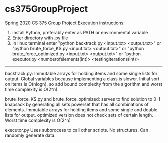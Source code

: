 # cs375GroupProject
Spring 2020 CS 375 Group Project
Execution instructions:

1. install Python, preferably enter as PATH or environmental variable
2. Enter directory with .py file
3. In linux terminal enter "python backtrack.py <input.txt> <output.txt>"
or "python brute_force_KS.py <input.txt> <output.txt>"
or "python brute_force_optimized.py <input.txt> <output.txt>"
or "python executor.py <numberofelements(int)> <testingiterations(int)>
___________________________________________________________
backtrack.py:
Immutable arrays for holding items and some single lists for output. 
Global variables because implementing a class is slower.
Initial sort on items is O(nlogn), so add bound complexity from the algorithm and worst time complexity is O(2^n)


brute_force_KS.py and brute_force_optimized: serves to find solution to 0-1 knapsack by generating all sets
powerset that has all combinations of elements. Immutable arrays for holding items and some single and double lists for output. 
optimized version does not check sets of certain length.
Worst time complexity is O(2^n)

executor.py
Uses subprocess to call other scripts. No structures. Can randomly generate data.



